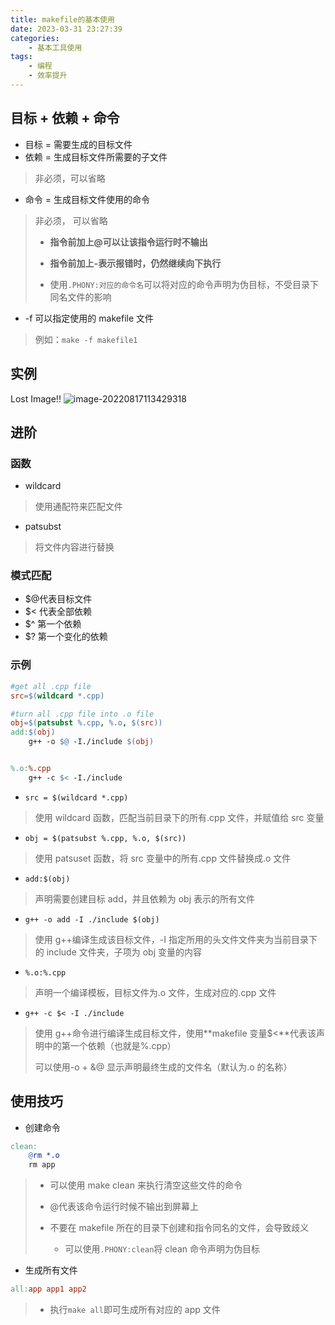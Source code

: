 ```yaml
---
title: makefile的基本使用
date: 2023-03-31 23:27:39
categories:
    - 基本工具使用
tags:
    - 编程
    - 效率提升
---
```


## 目标 + 依赖 + 命令

-   目标 = 需要生成的目标文件
-   依赖 = 生成目标文件所需要的子文件

> 非必须，可以省略

-   命令 = 生成目标文件使用的命令

> 非必须， 可以省略
>
> -   **指令前加上@可以让该指令运行时不输出**
>
> -   **指令前加上-表示报错时，仍然继续向下执行**
> -   使用`.PHONY:对应的命令名`可以将对应的命令声明为伪目标，不受目录下同名文件的影响

-   -f 可以指定使用的 makefile 文件

> 例如：`make -f makefile1`

## 实例

Lost Image!!
![image-20220817113429318](C:\Users\xh030927\AppData\Roaming\Typora\typora-user-images\image-20220817113429318.png)

## 进阶

### 函数

-   wildcard

> 使用通配符来匹配文件

-   patsubst

> 将文件内容进行替换

### 模式匹配

-   $@代表目标文件
-   $< 代表全部依赖
-   $^ 第一个依赖
-   $? 第一个变化的依赖

### 示例

```makefile
#get all .cpp file
src=$(wildcard *.cpp)

#turn all .cpp file into .o file
obj=$(patsubst %.cpp, %.o, $(src))
add:$(obj)
	g++ -o $@ -I./include $(obj)


%.o:%.cpp
	g++ -c $< -I./include
```

-   `src = $(wildcard *.cpp)`

> 使用 wildcard 函数，匹配当前目录下的所有.cpp 文件，并赋值给 src 变量

-   `obj = $(patsubst %.cpp, %.o, $(src))`

> 使用 patsuset 函数，将 src 变量中的所有.cpp 文件替换成.o 文件

-   `add:$(obj)`

> 声明需要创建目标 add，并且依赖为 obj 表示的所有文件

-   `g++ -o add -I ./include $(obj)`

> 使用 g++编译生成该目标文件，-I 指定所用的头文件文件夹为当前目录下的 include 文件夹，子项为 obj 变量的内容

-   `%.o:%.cpp`

> 声明一个编译模板，目标文件为.o 文件，生成对应的.cpp 文件

-   `g++ -c $< -I ./include`

> 使用 g++命令进行编译生成目标文件，使用**makefile 变量$<**代表该声明中的第一个依赖（也就是%.cpp）
>
> 可以使用-o + &@ 显示声明最终生成的文件名（默认为.o 的名称）

## 使用技巧

-   创建命令

```makefile
clean:
	@rm *.o
	rm app
```

> -   可以使用 make clean 来执行清空这些文件的命令
>
> -   @代表该命令运行时候不输出到屏幕上
>
> -   不要在 makefile 所在的目录下创建和指令同名的文件，会导致歧义
>     -   可以使用`.PHONY:clean`将 clean 命令声明为伪目标

-   生成所有文件

```makefile
all:app app1 app2
```

> -   执行`make all`即可生成所有对应的 app 文件
